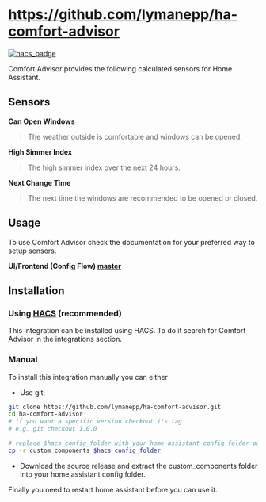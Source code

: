 # https://github.com/lymanepp/ha-comfort-advisor

[![hacs_badge](https://img.shields.io/badge/HACS-Default-41BDF5.svg?style=for-the-badge)](https://github.com/hacs/integration)

Comfort Advisor provides the following calculated sensors for Home Assistant.

## Sensors

**Can Open Windows**

> The weather outside is comfortable and windows can be opened.

**High Simmer Index**

> The high simmer index over the next 24 hours.

**Next Change Time**

> The next time the windows are recommended to be opened or closed.

## Usage

To use Comfort Advisor check the documentation for your preferred way to setup sensors.

**UI/Frontend (Config Flow)
 [master](https://github.com/lymanepp/ha-comfort-advisor/blob/master/documentation/config_flow.md)**

## Installation

### Using [HACS](https://hacs.xyz/) (recommended)

This integration can be installed using HACS. To do it search for Comfort Advisor in the integrations section.

### Manual

To install this integration manually you can either

* Use git:

```sh
git clone https://github.com/lymanepp/ha-comfort-advisor.git
cd ha-comfort-advisor
# if you want a specific version checkout its tag
# e.g. git checkout 1.0.0

# replace $hacs_config_folder with your home assistant config folder path
cp -r custom_components $hacs_config_folder
```

* Download the source release and extract the custom_components folder into your home assistant config folder.

Finally you need to restart home assistant before you can use it.
